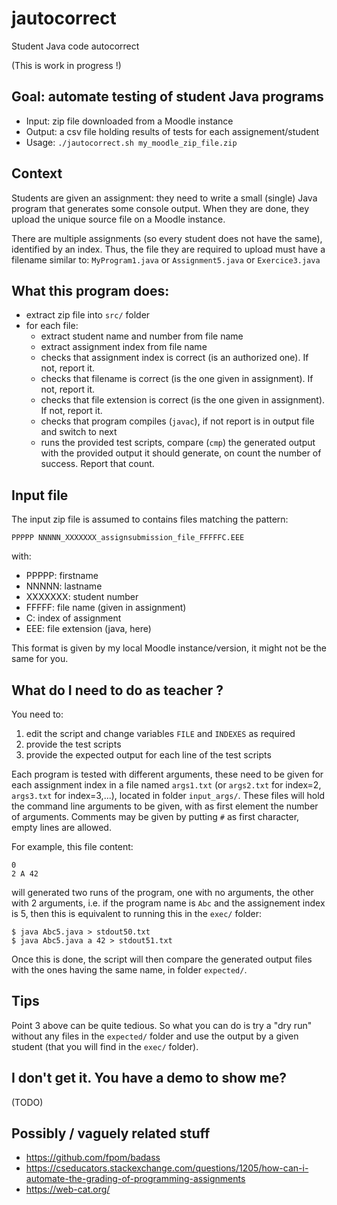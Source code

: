 # jautocorrect

Student Java code autocorrect

(This is work in progress !)


## Goal: automate testing of student Java programs

- Input: zip file downloaded from a Moodle instance
- Output: a csv file holding results of tests for each assignement/student
- Usage: `./jautocorrect.sh my_moodle_zip_file.zip`

## Context
Students are given an assignment:
they need to write a small (single) Java program that generates some console output.
When they are done, they upload the unique source file on a Moodle instance.

There are multiple assignments (so every student does not have the same), identified by an index.
Thus, the file they are required to upload must have a filename similar to:
`MyProgram1.java` or `Assignment5.java` or `Exercice3.java`



## What this program does:

- extract zip file into `src/` folder
- for each file:
    - extract student name and number from file name
    - extract assignment index from file name
    - checks that assignment index is correct (is an authorized one). If not, report it.
    - checks that filename is correct (is the one given in assignment). If not, report it.
    - checks that file extension is correct (is the one given in assignment). If not, report it. 
    - checks that program compiles (`javac`), if not report is in output file and switch to next
    - runs the provided test scripts, compare (`cmp`) the generated output with the provided output it should generate, on count the number of success. Report that count.

## Input file
The input zip file is assumed to contains files matching the pattern:
```
PPPPP NNNNN_XXXXXXX_assignsubmission_file_FFFFFC.EEE
```
with:

- PPPPP: firstname
- NNNNN: lastname
- XXXXXXX: student number
- FFFFF: file name (given in assignment)
- C: index of assignment
- EEE: file extension (java, here)

This format is given by my local Moodle instance/version, it might not be the same for you.


## What do I need to do as teacher ?

You need to:

  1. edit the script and change variables `FILE` and `INDEXES` as required
  2. provide the test scripts
  3. provide the expected output for each line of the test scripts

Each program is tested with different arguments, these need to be given for each assignment index in a file named `args1.txt` (or `args2.txt` for index=2, `args3.txt` for index=3,...), located in folder `input_args/`.
These files will hold the command line arguments to be given, with as first element the number of arguments.
Comments may be given by putting `#` as first character, empty lines are allowed.

For example, this file content:
```
0
2 A 42
```
will generated two runs of the program, one with no arguments, the other with 2 arguments, i.e. if the program name is `Abc` and the assignement index is 5, then this is equivalent to running this in the `exec/` folder:
```
$ java Abc5.java > stdout50.txt
$ java Abc5.java a 42 > stdout51.txt
```
Once this is done, the script will then compare the generated output files with the ones having the same name, in folder `expected/`.


## Tips

Point 3 above can be quite tedious. So what you can do is try a "dry run" without any files in the `expected/` folder and use the output by a given student (that you will find in the 
`exec/` folder).

## I don't get it. You have a demo to show me?

(TODO)

## Possibly / vaguely related stuff

- https://github.com/fpom/badass
- https://cseducators.stackexchange.com/questions/1205/how-can-i-automate-the-grading-of-programming-assignments
- https://web-cat.org/


  

